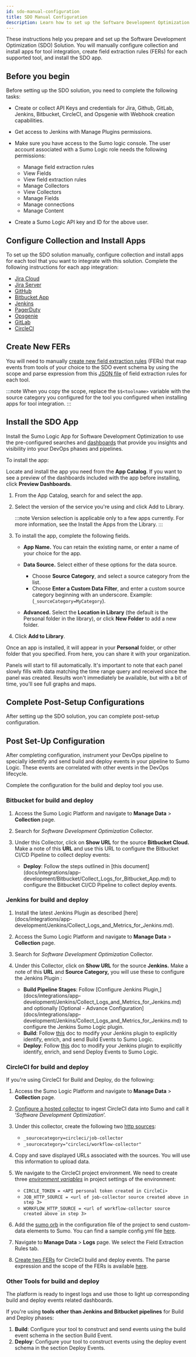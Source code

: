 ```yaml
---
id: sdo-manual-configuration
title: SDO Manual Configuration
description: Learn how to set up the Software Development Optimization (SDO) Solution. You will manually configure collection and install apps for tool integration, create field extraction rules (FERs) for each supported tool, and install the SDO app.
---
```


These instructions help you prepare and set up the Software Development Optimization (SDO) Solution. You will manually configure collection and install apps for tool integration, create field extraction rules (FERs) for each supported tool, and install the SDO app.

## Before you begin
Before setting up the SDO solution, you need to complete the following tasks:

* Create or collect API Keys and credentials for Jira, Github, GitLab, Jenkins, Bitbucket, CircleCI, and Opsgenie with Webhook creation capabilities.
* Get access to Jenkins with Manage Plugins permissions.
* Make sure you have access to the Sumo logic console. The user account associated with a Sumo Logic role needs the following permissions:

  * Manage field extraction rules
  * View Fields
  * View field extraction rules
  * Manage Collectors
  * View Collectors
  * Manage Fields
  * Manage connections
  * Manage Content
* Create a Sumo Logic API key and ID  for the above user.

## Configure Collection and Install Apps

To set up the SDO solution manually, configure collection and install apps for each tool that you want to integrate with this solution. Complete the following instructions for each app integration:

* [Jira Cloud](/docs/integrations/app-development/Jira-Cloud)
* [Jira Server](/docs/integrations/app-development/Jira)
* [GitHub](/docs/integrations/app-development/GitHub)
* [Bitbucket App](/docs/integrations/app-development/Bitbucket)
* [Jenkins](/docs/integrations/app-development/Jenkins)
* [PagerDuty](/docs/integrations/saas-cloud/PagerDuty-V2)
* [Opsgenie](/docs/integrations/saas-cloud/Opsgenie)
* [GitLab](/docs/integrations/app-development/GitLab)
* [CircleCI](https://circleci.com/docs/2.0/insights-partnerships/#sumo-logic-integration)

## Create New FERs

You will need to manually [create new field extraction rules](docs/manage/field-extractions/create-field-extraction-rule.md) (FERs) that map events from tools of your choice to the SDO event schema by using the scope and parse expression from this [JSON file](https://raw.githubusercontent.com/SumoLogic/sumologic-solution-templates/master/software-development-optimization-terraform/sdo_app_artifacts/sdo_fer.txt)
of field extraction rules for each tool.

:::note
When you copy the scope, replace the `$$<toolname>` variable with the source category you configured for the tool you configured when installing apps for tool integration.
:::

## Install the SDO App

Install the Sumo Logic App for Software Development Optimization to use the pre-configured searches and [dashboards](../install-sdo-app-view-dashboards.md) that provide you insights and visibility into your DevOps phases and pipelines.

To install the app:

Locate and install the app you need from the **App Catalog**. If you want to see a preview of the dashboards included with the app before installing, click **Preview Dashboards**.

1. From the App Catalog, search for and select the app.
1. Select the version of the service you're using and click Add to Library.

    :::note
    Version selection is applicable only to a few apps currently. For more information, see the Install the Apps from the Library.
    :::

3. To install the app, complete the following fields.

    * **App Name.** You can retain the existing name, or enter a name of your choice for the app.
    * **Data Source.** Select either of these options for the data source.

        * Choose **Source Category**, and select a source category from the list.
        * Choose **Enter a Custom Data Filter**, and enter a custom source category beginning with an underscore. Example: (`_sourceCategory=MyCategory`).

    * **Advanced.** Select the **Location in Library** (the default is the Personal folder in the library), or click **New Folder** to add a new folder.

1. Click **Add to Library**.

Once an app is installed, it will appear in your **Personal** folder, or other folder that you specified. From here, you can share it with your organization.

Panels will start to fill automatically. It's important to note that each panel slowly fills with data matching the time range query and received since the panel was created. Results won't immediately be available, but with a bit of time, you'll see full graphs and maps.

## Complete Post-Setup Configurations

After setting up the SDO solution, you can complete post-setup configuration.

## Post Set-Up Configuration

After completing configuration, instrument your DevOps pipeline to specially identify and send build and deploy events in your pipeline to Sumo Logic. These events are correlated with other events in the DevOps lifecycle.

Complete the configuration for the build and deploy tool you use.

### Bitbucket for build and deploy

1. Access the Sumo Logic Platform and navigate to **Manage Data** \> **Collection** page.
1. Search for *Software Development Optimization* Collector.
1. Under this Collector, click on **Show URL** for the source **Bitbucket Cloud.** Make a note of this **URL** and use this URL to configure the Bitbucket CI/CD Pipeline to collect deploy events:

   * **Deploy**: Follow the steps outlined in [this document] (docs/integrations/app-development/Bitbucket/Collect_Logs_for_Bitbucket_App.md) to configure the Bitbucket CI/CD Pipeline to collect deploy events.

### Jenkins for build and deploy

1. Install the latest Jenkins Plugin as described [here] (docs/integrations/app-development/Jenkins/Collect_Logs_and_Metrics_for_Jenkins.md).
1. Access the Sumo Logic Platform and navigate to **Manage Data** \> **Collection** page.
1. Search for *Software Development Optimization* Collector.
1. Under this Collector, click on **Show URL** for the source **Jenkins.** Make a note of this **URL** and **Source Category,** you will use these to configure the Jenkins Plugin :

    * **Build Pipeline Stages**: Follow [Configure Jenkins Plugin,] (docs/integrations/app-development/Jenkins/Collect_Logs_and_Metrics_for_Jenkins.md) and optionally [Optional - Advance Configuration] (docs/integrations/app-development/Jenkins/Collect_Logs_and_Metrics_for_Jenkins.md) to configure the Jenkins Sumo Logic plugin.
    * **Build**: Follow [this](../jenkins-plugin-build-deploy-events.md) doc to modify your Jenkins plugin to explicitly identify, enrich, and send Build Events to Sumo Logic.
    * **Deploy**: Follow [this](../jenkins-plugin-build-deploy-events.md) doc to modify your Jenkins plugin to explicitly identify, enrich, and send Deploy Events to Sumo Logic.

### CircleCI for build and deploy

If you're using CircleCI for Build and Deploy, do the following:

1. Access the Sumo Logic Platform and navigate to **Manage Data** \> **Collection** page.

1. [Configure a hosted collector](/docs/send-data/hosted-collectors) to ingest CircleCI data into Sumo and call it ‘*Software Development Optimization*’.

1. Under this collector, create the following two [http sources](/docs/send-data/hosted-collectors/http-logs-metrics-source):

   * `_sourcecategory=circleci/job-collector`
   * `_sourcecategory="circleci/workflow-collector"`

1. Copy and save displayed URLs associated with the sources. You will use this information to upload data.
1. We navigate to the CircleCI project environment. We need to create three [*environment variables*](https://circleci.com/docs/2.0/env-vars/#setting-an-environment-variable-in-a-project) in project settings of the environment:

   * `CIRCLE_TOKEN = <API personal token created in CircleCi>`
   * `JOB_HTTP_SOURCE = <url of job-collector source created above in step 3>`
   * `WORKFLOW_HTTP_SOURCE = <url of workflow-collector source created above in step 3>`

1. Add the [sumo orb](https://circleci.com/developer/orbs/orb/circleci/sumologic) in the configuration file of the project to send custom-data elements to Sumo. You can find a sample config.yml file [here](https://sumologic-app-data.s3.amazonaws.com/SDO/config.yml.zip).
1. Navigate to **Manage Data** \> **Logs** page. We select the Field Extraction Rules tab.
1. [Create two FERs](docs/manage/field-extractions/create-field-extraction-rule.md) for CircleCI build and deploy events. The parse expression and the scope of the FERs is available [here](https://raw.githubusercontent.com/SumoLogic/sumologic-solution-templates/master/software-development-optimization-terraform/sdo_app_artifacts/sdo_fer.txt).

### Other Tools for build and deploy

The platform is ready to ingest logs and use those to light up corresponding build and deploy events related dashboards.

If you're using **tools other than Jenkins and Bitbucket pipelines** for Build and Deploy phases:

1. **Build**: Configure your tool to construct and send events using the build event schema in the section Build Event. 
1. **Deploy**: Configure your tool to construct events using the deploy event schema in the section Deploy Events.
